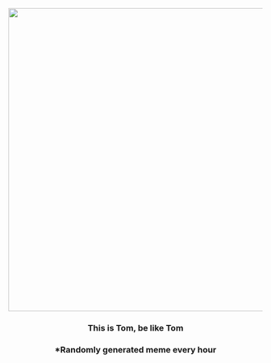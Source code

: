 <p align="center">
        <img src="https://i.redd.it/aoyg2ijucpx91.png" width="600" height="600">
        </p>
        <h3 align="center">This is Tom, be like Tom</h3>
        <h3 align="center">*Randomly generated meme every hour</h3>
    